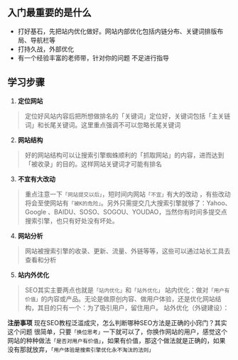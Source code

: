 ## 入门最重要的是什么
- 打好基石，先把站内优化做好。网站内部优化包括内链分布、关键词排版布局、导航栏等
- 打持久战，外部优化
- 有一个经验丰富的老师带，针对你的问题 不足进行指导

## 学习步骤
1. **定位网站**
> 定位好风站内容后把所想做排名的「关键词」定位好，关键词包括「主关链词」和长尾关键词。这里重点强调不可以忽略长尾关键词

2. **网站结构**
> 好的网站结构可以让搜索引擎蜘蛛顺利的「抓取网站」的内容，进而达到「被收录」的目的。这样网站关键词才可能有排名

3. **不宜有大改动**
> 重点注意一下`「网站提交以后」`，短时间内网站`「不宜」`有大的改动 ，有些改动将会至使网站有`「被K的危险」`。另外只需提交几大搜索引擎就够了：Yahoo、Google 、BAIDU、SOSO、SOGOU、YOUDAO，当然你有时间多提交点搜索引擎，也只有好处没有坏处。

4. **网站分析**
> 网站被搜索引擎的收录、更新、流量、外链等等，这些可以通过站长工具去查看和分析

5. **站内外优化**

> SEO其实主要两点也就是`「站内优化」`和`「站外优化」`
> 站内优化：做对`「用户有价值」`的内容或产品。无论是做原创内容、做用户体验，还是优化网站结构，其目的只有一个：为了吸引用户，留住用户。
> 站外优化（外键建设）：

**注册事项**
现在SEO教程泛滥成灾，怎么判断哪种SEO方法是正确的小窍门？其实这个问题 很简单，只要`「换位思考」`一下就可以了，你换作网站的用户，感觉这个网站的种种做法`「是否对用户有价值」`，如果有价值，那这个做法就是正确的，如果没有那就放弃，`「用户体验是搜索引擎优化永不淘汰的法则」`

